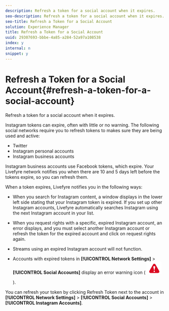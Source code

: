 ```yaml
---
description: Refresh a token for a social account when it expires.
seo-description: Refresh a token for a social account when it expires.
seo-title: Refresh a Token for a Social Account
solution: Experience Manager
title: Refresh a Token for a Social Account
uuid: 29307693-bbbe-4a85-a284-52a97a108538
index: y
internal: n
snippet: y
---
```


# Refresh a Token for a Social Account{#refresh-a-token-for-a-social-account}

Refresh a token for a social account when it expires.

Instagram tokens can expire, often with little or no warning. The following social networks require you to refresh tokens to makes sure they are being used and active:

* Twitter
* Instagram personal accounts
* Instagram business accounts

Instagram business accounts use Facebook tokens, which expire. Your Livefyre network notifies you when there are 10 and 5 days left before the tokens expire, so you can refresh them.

When a token expires, Livefyre notifies you in the following ways:

* When you search for Instagram content, a window displays in the lower left side stating that your Instagram token is expired. If you set up other Instagram accounts, Livefyre automatically searches Instagram using the next Instagram account in your list.
* When you request rights with a specific, expired Instagram account, an error displays, and you must select another Instagram account or refresh the token for the expired account and click on request rights again.
* Streams using an expired Instagram account will not function.
* Accounts with expired tokens in **[!UICONTROL Network Settings]** > **[!UICONTROL Social Accounts]** display an error warning icon ( ![](assets/warningError.png)

  ).

You can refresh your token by clicking Refresh Token next to the account in **[!UICONTROL Network Settings]** > **[!UICONTROL Social Accounts]** > **[!UICONTROL Instagram Accounts]**.
